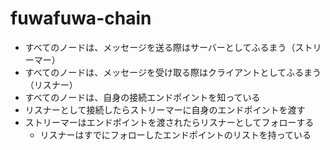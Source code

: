 # fuwafuwa-chain

- すべてのノードは、メッセージを送る際はサーバーとしてふるまう（ストリーマー）
- すべてのノードは、メッセージを受け取る際はクライアントとしてふるまう（リスナー）
- すべてのノードは、自身の接続エンドポイントを知っている
- リスナーとして接続したらストリーマーに自身のエンドポイントを渡す
- ストリーマーはエンドポイントを渡されたらリスナーとしてフォローする
  - リスナーはすでにフォローしたエンドポイントのリストを持っている
